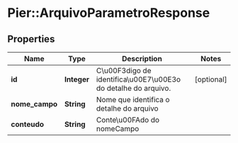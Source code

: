 # Pier::ArquivoParametroResponse

## Properties
Name | Type | Description | Notes
------------ | ------------- | ------------- | -------------
**id** | **Integer** | C\u00F3digo de identifica\u00E7\u00E3o do detalhe do arquivo. | [optional] 
**nome_campo** | **String** | Nome que identifica o detalhe do arquivo | 
**conteudo** | **String** | Conte\u00FAdo do nomeCampo | 


